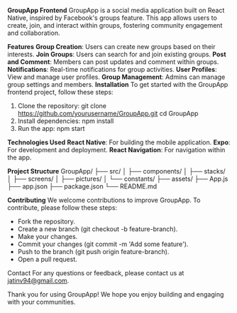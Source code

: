 **GroupApp Frontend**
GroupApp is a social media application built on React Native, inspired by Facebook's groups feature. This app allows users to create, join, and interact within groups, fostering community engagement and collaboration.

**Features**
**Group Creation**: Users can create new groups based on their interests.
**Join Groups**: Users can search for and join existing groups.
**Post and Comment**: Members can post updates and comment within groups.
**Notifications**: Real-time notifications for group activities.
**User Profiles**: View and manage user profiles.
**Group Management**: Admins can manage group settings and members.
**Installation**
To get started with the GroupApp frontend project, follow these steps:

1. Clone the repository:
git clone https://github.com/yourusername/GroupApp.git
cd GroupApp
2. Install dependencies:
npm install
3. Run the app:
npm start

**Technologies Used**
**React Native**: For building the mobile application.
**Expo**: For development and deployment.
**React Navigation**: For navigation within the app.

**Project Structure**
GroupApp/
├── src/
│   ├── components/
│   ├── stacks/
│   ├── screens/
│   ├── pictures/
│   └── constants/
├── assets/
├── App.js
├── app.json
├── package.json
└── README.md

**Contributing**
We welcome contributions to improve GroupApp. To contribute, please follow these steps:

* Fork the repository.
* Create a new branch (git checkout -b feature-branch).
* Make your changes.
* Commit your changes (git commit -m 'Add some feature').
* Push to the branch (git push origin feature-branch).
* Open a pull request.

Contact
For any questions or feedback, please contact us at jatinv94@gmail.com.

Thank you for using GroupApp! We hope you enjoy building and engaging with your communities.

